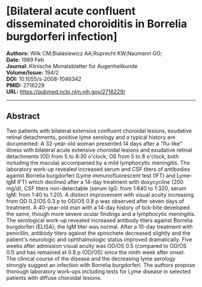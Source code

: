 # [Bilateral acute confluent disseminated choroiditis in Borrelia burgdorferi infection]

**Authors:** Wilk CM;Bialasiewicz AA;Ruprecht KW;Naumann GO;  
**Date:** 1989 Feb  
**Journal:** Klinische Monatsblatter fur Augenheilkunde  
**Volume/Issue:** 194/2  
**DOI:** 10.1055/s-2008-1046342  
**PMID:** 2716229  
**URL:** https://pubmed.ncbi.nlm.nih.gov/2716229/

---

## Abstract

Two patients with bilateral extensive confluent choroidal lesions, exudative retinal detachments, positive lyme serology and a typical history are documented: A 32-year-old woman presented 14 days after a "flu-like" illness with bilateral acute extensive choroidal lesions and exudative retinal detachments (OD from 5 to 8:30 o'clock, OS from 5 to 8 o'clock, both including the macula) accompanied by a mild lymphocytic meningitis. The laboratory work-up revealed increased serum and CSF titers of antibodies against Borrelia burgdorferi (Lyme immunofluorescent test (IFT) and Lyme-IgM IFT) which declined after a 14-day treatment with doxycycline (200 mg/d), CSF titers non-detectable (serum IgG: from 1:640 to 1:320, serum IgM: from 1:40 to 1:20). A distinct improvement with visual acuity increasing from OD 0.2/OS 0.3 p to OD/OS 0.8 p was observed after seven days of treatment. A 40-year-old man with a 14-day history of tick-bite developed the same, though more severe ocular findings and a lymphocytic meningitis. The serological work-up revealed increased antibody titers against Borrelia burgdorferi (ELISA); the IgM titer was normal. After a 10-day treatment with penicillin, antibody titers against the spirochete decreased slightly and the patient's neurologic and ophthalmologic status improved dramatically. Five weeks after admission visual acuity was OD/OS 0.5 (compared to OD/OS 0.1) and has remained at 0.8 p (OD/OS) since the ninth week after onset. The clinical course of the disease and the decreasing lyme serology strongly suggest an infection with Borrelia burgdorferi. The authors propose thorough laboratory work-ups including tests for Lyme disease in selected patients with diffuse choroidal lesions.
